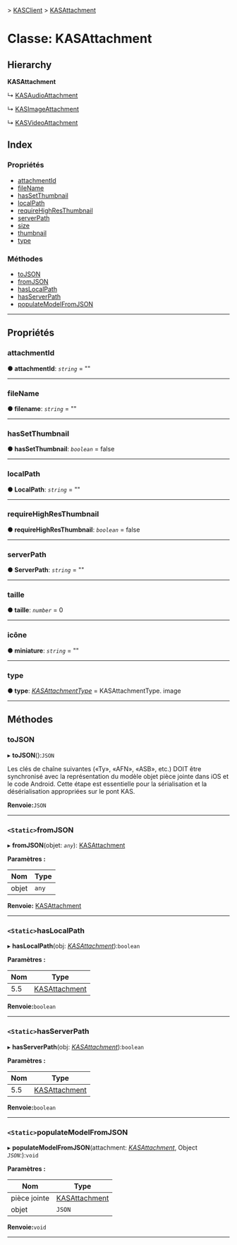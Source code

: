 [](../README.md) > [KASClient](../modules/kasclient.md) > [KASAttachment](../classes/kasclient.kasattachment.md)

# <a name="class-kasattachment"></a>Classe: KASAttachment

## <a name="hierarchy"></a>Hierarchy

**KASAttachment**

↳ [KASAudioAttachment](kasclient.kasaudioattachment.md)

↳ [KASImageAttachment](kasclient.kasimageattachment.md)

↳ [KASVideoAttachment](kasclient.kasvideoattachment.md)

## <a name="index"></a>Index

### <a name="properties"></a>Propriétés

* [attachmentId](kasclient.kasattachment.md#attachmentid)
* [fileName](kasclient.kasattachment.md#filename)
* [hasSetThumbnail](kasclient.kasattachment.md#hassetthumbnail)
* [localPath](kasclient.kasattachment.md#localpath)
* [requireHighResThumbnail](kasclient.kasattachment.md#requirehighresthumbnail)
* [serverPath](kasclient.kasattachment.md#serverpath)
* [size](kasclient.kasattachment.md#size)
* [thumbnail](kasclient.kasattachment.md#thumbnail)
* [type](kasclient.kasattachment.md#type)
### <a name="methods"></a>Méthodes

* [toJSON](kasclient.kasattachment.md#tojson)
* [fromJSON](kasclient.kasattachment.md#fromjson)
* [hasLocalPath](kasclient.kasattachment.md#haslocalpath)
* [hasServerPath](kasclient.kasattachment.md#hasserverpath)
* [populateModelFromJSON](kasclient.kasattachment.md#populatemodelfromjson)

---

## <a name="properties"></a>Propriétés

<a id="attachmentid"></a>

###  <a name="attachmentid"></a>attachmentId

**● attachmentId**: *`string`* = ""

___

<a id="filename"></a>

###  <a name="filename"></a>fileName

**● filename**: *`string`* = ""

___

<a id="hassetthumbnail"></a>

###  <a name="hassetthumbnail"></a>hasSetThumbnail

**● hasSetThumbnail**: *`boolean`* = false

___

<a id="localpath"></a>

###  <a name="localpath"></a>localPath

**● LocalPath**: *`string`* = ""

___

<a id="requirehighresthumbnail"></a>

###  <a name="requirehighresthumbnail"></a>requireHighResThumbnail

**● requireHighResThumbnail**: *`boolean`* = false

___

<a id="serverpath"></a>

###  <a name="serverpath"></a>serverPath

**● ServerPath**: *`string`* = ""

___

<a id="size"></a>

###  <a name="size"></a>taille

**● taille**: *`number`* = 0

___

<a id="thumbnail"></a>

###  <a name="thumbnail"></a>icône

**● miniature**: *`string`* = ""

___

<a id="type"></a>

###  <a name="type"></a>type

**● type**: *[KASAttachmentType](../enums/kasclient.kasattachmenttype.md)* = KASAttachmentType. image

___

## <a name="methods"></a>Méthodes

<a id="tojson"></a>

###  <a name="tojson"></a>toJSON

▸ **toJSON**():`JSON`

Les clés de chaîne suivantes («Ty», «AFN», «ASB», etc.) DOIT être synchronisé avec la représentation du modèle objet pièce jointe dans iOS et le code Android. Cette étape est essentielle pour la sérialisation et la désérialisation appropriées sur le pont KAS.

**Renvoie:**`JSON`

___

<a id="fromjson"></a>

### <a name="static-fromjson"></a>`<Static>`fromJSON

▸ **fromJSON**(objet: *`any`*): [KASAttachment](kasclient.kasattachment.md)

**Paramètres :**

| Nom | Type |
| ------ | ------ |
| objet | `any` |

**Renvoie:** [KASAttachment](kasclient.kasattachment.md)

___

<a id="haslocalpath"></a>

### <a name="static-haslocalpath"></a>`<Static>`hasLocalPath

▸ **hasLocalPath**(obj: *[KASAttachment](kasclient.kasattachment.md)*):`boolean`

**Paramètres :**

| Nom | Type |
| ------ | ------ |
| 5.5 | [KASAttachment](kasclient.kasattachment.md) |

**Renvoie:**`boolean`

___

<a id="hasserverpath"></a>

### <a name="static-hasserverpath"></a>`<Static>`hasServerPath

▸ **hasServerPath**(obj: *[KASAttachment](kasclient.kasattachment.md)*):`boolean`

**Paramètres :**

| Nom | Type |
| ------ | ------ |
| 5.5 | [KASAttachment](kasclient.kasattachment.md) |

**Renvoie:**`boolean`

___

<a id="populatemodelfromjson"></a>

### <a name="static-populatemodelfromjson"></a>`<Static>`populateModelFromJSON

▸ **populateModelFromJSON**(attachment: *[KASAttachment](kasclient.kasattachment.md)*, Object *`JSON`*:):`void`

**Paramètres :**

| Nom | Type |
| ------ | ------ |
| pièce jointe | [KASAttachment](kasclient.kasattachment.md) |
| objet | `JSON` |

**Renvoie:**`void`

___


